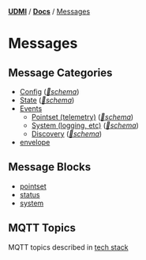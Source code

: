 [**UDMI**](../../) / [**Docs**](../) / [Messages](./)

# Messages

## Message Categories

- [Config](config.md) ([_🧬schema_](../../gencode/docs/config.html))
- [State](state.md) ([_🧬schema_](../../gencode/docs/config.html))
- [Events](event.md) 
  - [Pointset (telemetry)](pointset.md#telemetry) ([_🧬schema_](../../gencode/docs/event_pointset.html))
  - [System (logging, etc)](system.md) ([_🧬schema_](../../gencode/docs/event_system.html))
  - [Discovery](../specs/discovery.md) ([_🧬schema_](../../gencode/docs/event_discovery.html))
-   [envelope](envelope.md)

## Message Blocks

- [pointset](pointset.md)
- [status](status.md)
- [system](system.md)

## MQTT Topics

MQTT topics described in [tech stack](../specs/tech_stack.md)
